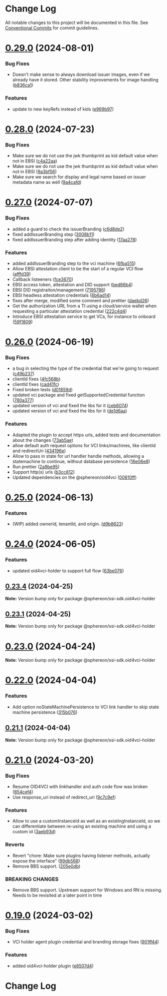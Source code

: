 # Change Log

All notable changes to this project will be documented in this file.
See [Conventional Commits](https://conventionalcommits.org) for commit guidelines.

# [0.29.0](https://github.com/Sphereon-Opensource/SSI-SDK/compare/v0.28.0...v0.29.0) (2024-08-01)

### Bug Fixes

- Doesn't make sense to always download issuer images, even if we already have it stored. Other stability improvements for image handling ([b836ca1](https://github.com/Sphereon-Opensource/SSI-SDK/commit/b836ca1c21307174a3f706234981d98c5dbe0e52))

### Features

- update to new keyRefs instead of kids ([e969b97](https://github.com/Sphereon-Opensource/SSI-SDK/commit/e969b97b387e62e2def5a0bac655f1fe5c7100a7))

# [0.28.0](https://github.com/Sphereon-Opensource/SSI-SDK/compare/v0.27.0...v0.28.0) (2024-07-23)

### Bug Fixes

- Make sure we do not use the jwk thumbprint as kid default value when not in EBSI ([c4a22aa](https://github.com/Sphereon-Opensource/SSI-SDK/commit/c4a22aa684c1dd948ee9cd2f452eb40558355c36))
- Make sure we do not use the jwk thumbprint as kid default value when not in EBSI ([9a3bf56](https://github.com/Sphereon-Opensource/SSI-SDK/commit/9a3bf568ebdddfcced66cdd5c52bd28aa0263bb6))
- Make sure we search for display and legal name based on issuer metadata name as well ([9a4cafd](https://github.com/Sphereon-Opensource/SSI-SDK/commit/9a4cafd286cedbc94b0b35a132bb87bd9b4db072))

# [0.27.0](https://github.com/Sphereon-Opensource/SSI-SDK/compare/v0.26.0...v0.27.0) (2024-07-07)

### Bug Fixes

- added a guard to check the issuerBranding ([c6d8de2](https://github.com/Sphereon-Opensource/SSI-SDK/commit/c6d8de2ea8b3c02e940fcb098c037e7a0de1f7e4))
- fixed addIssuerBranding step ([3008b11](https://github.com/Sphereon-Opensource/SSI-SDK/commit/3008b11d442c1ae9e619ef63d41ee609975c173f))
- fixed addIssuerBranding step after adding identity ([17aa278](https://github.com/Sphereon-Opensource/SSI-SDK/commit/17aa2781c4393fe03136a38e6371b7174353bc8c))

### Features

- added addIssuerBranding step to the vci machine ([6fba515](https://github.com/Sphereon-Opensource/SSI-SDK/commit/6fba515b85c0f927856950e3d9c78bfb1f5b7917))
- Allow EBSI attestation client to be the start of a regular VCI flow ([afffd39](https://github.com/Sphereon-Opensource/SSI-SDK/commit/afffd399e2b5ad696047130b967f9b72cfd65649))
- Callback listeeners ([fce3670](https://github.com/Sphereon-Opensource/SSI-SDK/commit/fce367041eed15ffc0d261ec2820470bf1615e3b))
- EBSI access token, attestation and DID support ([bed66b4](https://github.com/Sphereon-Opensource/SSI-SDK/commit/bed66b463c025dbd86637ba43c815ca08c5d16d2))
- EBSI DID registraiton/management ([7195786](https://github.com/Sphereon-Opensource/SSI-SDK/commit/7195786bde800f3ce231ef4dd4fb1629a73143b2))
- EBSI headless attestation credentials ([6b6ad14](https://github.com/Sphereon-Opensource/SSI-SDK/commit/6b6ad14d4be1c4cbca8e6d49cc73db4713e04f26))
- fixes after merge, modified some comment and prettier ([daebd26](https://github.com/Sphereon-Opensource/SSI-SDK/commit/daebd267102282971e98f9b3eb513d792dc50004))
- Get the authorization URL from a TI using a cloud/service wallet when requesting a particular attestation credential ([222c4d4](https://github.com/Sphereon-Opensource/SSI-SDK/commit/222c4d451e84b6eb0c21a4c7a615ce1480f9dba9))
- Introduce EBSI attestation service to get VCs, for instance to onboard ([59f1809](https://github.com/Sphereon-Opensource/SSI-SDK/commit/59f1809a7098f96bab6eca25476314a4d0d245fc))

# [0.26.0](https://github.com/Sphereon-Opensource/SSI-SDK/compare/v0.25.0...v0.26.0) (2024-06-19)

### Bug Fixes

- a bug in selecting the type of the credential that we're going to request ([c49b237](https://github.com/Sphereon-Opensource/SSI-SDK/commit/c49b237e4d18baef520c59027f1f935df6a127d2))
- clientId fixes ([4fc568b](https://github.com/Sphereon-Opensource/SSI-SDK/commit/4fc568b852a1d444d32ba7a76e2bb8d8154428a8))
- clientId fixes ([cad41fc](https://github.com/Sphereon-Opensource/SSI-SDK/commit/cad41fc296a06b7e25dcd957da21eae4d02f7b46))
- Fixed broken tests ([d01859d](https://github.com/Sphereon-Opensource/SSI-SDK/commit/d01859dae7b04f311ed88bfa622b71201021f80d))
- updated vci package and fixed getSupportedCredential function ([780a377](https://github.com/Sphereon-Opensource/SSI-SDK/commit/780a37782881da1558f7b97d4d8c0ffd71317d21))
- updated version of vci and fixed the libs for it ([ceb6074](https://github.com/Sphereon-Opensource/SSI-SDK/commit/ceb60748920fd78d318cb3544f69bef54b365c94))
- updated version of vci and fixed the libs for it ([de1d6aa](https://github.com/Sphereon-Opensource/SSI-SDK/commit/de1d6aadcea1aac18bcd72a5651e3bb1e9f386d6))

### Features

- Adapted the plugin to accept https urls, added tests and documentation about the changes ([73ab5ae](https://github.com/Sphereon-Opensource/SSI-SDK/commit/73ab5ae19d49229128db067b2fcfa396d7ace466))
- allow default auth request options for VCI links/machines, like clientId and redirectUri ([434196e](https://github.com/Sphereon-Opensource/SSI-SDK/commit/434196e4ce2f895b43ec9992d682a603aaa612a3))
- Allow to pass in state for url handler handle methods, allowing a statemachine to continue, without database persistence ([16e06e8](https://github.com/Sphereon-Opensource/SSI-SDK/commit/16e06e8c2b879c6fe706568a48e254ab2693bf78))
- Run prettier ([2a9be95](https://github.com/Sphereon-Opensource/SSI-SDK/commit/2a9be958378f14ea935a0d0d7d4d4ba254036c43))
- Support http(s) urls ([b3cc812](https://github.com/Sphereon-Opensource/SSI-SDK/commit/b3cc8126e02ca1ae638180644518ec47cfcafbf7))
- Updated dependencies on the @sphereon/oid4vci ([00810ff](https://github.com/Sphereon-Opensource/SSI-SDK/commit/00810ff4a11f5b7794fdab431b47ca66f5e8f3f4))

# [0.25.0](https://github.com/Sphereon-Opensource/SSI-SDK/compare/v0.24.0...v0.25.0) (2024-06-13)

### Features

- (WIP) added ownerId, tenantId, and origin. ([d9b8623](https://github.com/Sphereon-Opensource/SSI-SDK/commit/d9b8623178b2a9f8dd7fae8ccfd3569e1e80d7b7))

# [0.24.0](https://github.com/Sphereon-Opensource/SSI-SDK/compare/v0.23.4...v0.24.0) (2024-06-05)

### Features

- updated oid4vci-holder to support full flow ([63be076](https://github.com/Sphereon-Opensource/SSI-SDK/commit/63be07625e3e9d60b686a849e7af556599a4f6c2))

## [0.23.4](https://github.com/Sphereon-Opensource/SSI-SDK/compare/v0.23.2...v0.23.4) (2024-04-25)

**Note:** Version bump only for package @sphereon/ssi-sdk.oid4vci-holder

## [0.23.1](https://github.com/Sphereon-Opensource/SSI-SDK/compare/v0.23.0...v0.23.1) (2024-04-25)

**Note:** Version bump only for package @sphereon/ssi-sdk.oid4vci-holder

# [0.23.0](https://github.com/Sphereon-Opensource/SSI-SDK/compare/v0.22.0...v0.23.0) (2024-04-24)

**Note:** Version bump only for package @sphereon/ssi-sdk.oid4vci-holder

# [0.22.0](https://github.com/Sphereon-Opensource/SSI-SDK/compare/v0.21.1...v0.22.0) (2024-04-04)

### Features

- Add option noStateMachinePersistence to VCI link handler to skip state machine persistence ([315b076](https://github.com/Sphereon-Opensource/SSI-SDK/commit/315b0766839b693540d8f5f576ace8e96715887c))

## [0.21.1](https://github.com/Sphereon-Opensource/SSI-SDK/compare/v0.21.0...v0.21.1) (2024-04-04)

**Note:** Version bump only for package @sphereon/ssi-sdk.oid4vci-holder

# [0.21.0](https://github.com/Sphereon-Opensource/SSI-SDK/compare/v0.19.0...v0.21.0) (2024-03-20)

### Bug Fixes

- Resume OID4VCI with linkhandler and auth code flow was broken ([654cef4](https://github.com/Sphereon-Opensource/SSI-SDK/commit/654cef4b64b0eb46f52c209e8dd6ae82528b02c9))
- Use response_uri instead of redirect_uri ([9c7c9ef](https://github.com/Sphereon-Opensource/SSI-SDK/commit/9c7c9efc9c766ab43a01760bc5cedf3abea4c769))

### Features

- Allow to use a customInstanceId as well as an existingInstanceId, so we can differentiate between re-using an existing machine and using a custom id ([3aeb93d](https://github.com/Sphereon-Opensource/SSI-SDK/commit/3aeb93d9b4dd373f445cec5cbe33d08364b2df74))

### Reverts

- Revert "chore: Make sure plugins having listener methods, actually expose the interface" ([99db568](https://github.com/Sphereon-Opensource/SSI-SDK/commit/99db56856054c86c2e8955d43a0b6e2c7a5228bf))
- Remove BBS support. ([205e0db](https://github.com/Sphereon-Opensource/SSI-SDK/commit/205e0db2bb985bf33a618576955d8b28a39ff932))

### BREAKING CHANGES

- Remove BBS support. Upstream support for Windows and RN is missing. Needs to be revisited at a later point in time

# [0.19.0](https://github.com/Sphereon-Opensource/SSI-SDK/compare/v0.18.1...v0.19.0) (2024-03-02)

### Bug Fixes

- VCI holder agent plugin credential and branding storage fixes ([901ff44](https://github.com/Sphereon-Opensource/SSI-SDK/commit/901ff4479e5442e8bca14ee1cd24f05b827874c2))

### Features

- added oid4vci-holder plugin ([e8507d4](https://github.com/Sphereon-Opensource/SSI-SDK/commit/e8507d4c5ca361886adf800c21e368c44ee8ffac))

# Change Log
